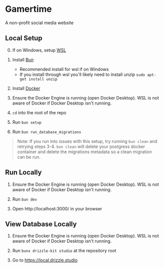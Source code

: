 # Gamertime

A non-profit social media website

## Local Setup

0. If on Windows, setup [WSL](https://learn.microsoft.com/en-us/windows/wsl/install)

1. Install [Bun](https://bun.sh/docs/installation)
    - Recommended install for wsl if on Windows
    - If you install through wsl you'll likely need to install unzip `sudo apt-get install unzip`

2. Install [Docker](https://docs.docker.com/engine/install/)

3. Ensure the Docker Engine is running (open Docker Desktop). WSL is not aware of Docker if Docker Desktop isn't running.

4. `cd` into the root of the repo

5. Run `bun setup`

6. Run `bun run_database_migrations`

> Note: If you run into issues with this setup, try running `bun clean` and retrying steps 3-4. `bun clean` will delete your postgress docker container and delete the migrations metadata so a clean migration can be run.

## Run Locally

1. Ensure the Docker Engine is running (open Docker Desktop). WSL is not aware of Docker if Docker Desktop isn't running.

2. Run `bun dev`

3. Open http://localhost:3000/ in your browser

## View Database Locally

1. Ensure the Docker Engine is running (open Docker Desktop). WSL is not aware of Docker if Docker Desktop isn't running.

2. Run `bunx drizzle-kit studio` at the repository root

3. Go to https://local.drizzle.studio

